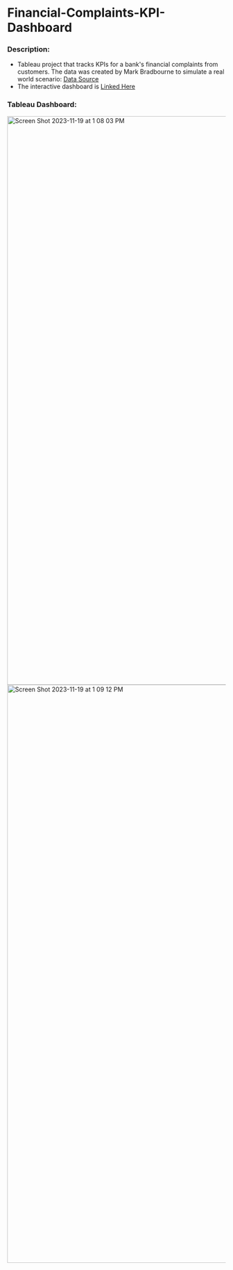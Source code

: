 # Financial-Complaints-KPI-Dashboard

### Description:
* Tableau project that tracks KPIs for a bank's financial complaints from customers. The data was created by Mark Bradbourne to simulate a real world scenario: [Data Source](https://data.world/markbradbourne/rwfd-real-world-fake-data)
* The interactive dashboard is [Linked Here](https://public.tableau.com/views/FinancialComplaintsKPIDashboard_17003764360060/FinancialComplaintsDashnoard?:language=en-US&:display_count=n&:origin=viz_share_link)



### Tableau Dashboard:
<img width="1308" alt="Screen Shot 2023-11-19 at 1 08 03 PM" src="https://github.com/stephenaigner/Financial-Complaints-KPI-Dashboard/assets/90224544/e0546760-e159-4809-b9fc-d613e0042ccb">
<img width="1330" alt="Screen Shot 2023-11-19 at 1 09 12 PM" src="https://github.com/stephenaigner/Financial-Complaints-KPI-Dashboard/assets/90224544/557c6d57-3746-4a49-aafa-91649c503155">
